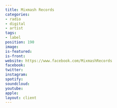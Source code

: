 ```yaml
---
title: Mixmash Records
categories:
- radio
- digital
- artist
tags:
- label
position: 190
image: 
is-featured: 
is-front: 
website: https://www.facebook.com/MixmashRecords
facebook: 
twitter: 
instagram: 
spotify: 
soundcloud: 
youtube: 
apple: 
layout: client
---
```


